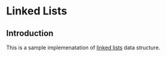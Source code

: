 # Linked Lists

## Introduction
This is a sample implemenatation of [linked lists](https://en.wikipedia.org/wiki/Linked_list) data structure.
